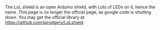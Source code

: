 The LoL shield is an open Arduino shield, with Lots of LEDs on it, hence the name. This page is no longer the official page, as google code is shutting down. You may get the official library at: https://github.com/jprodgers/LoLshield